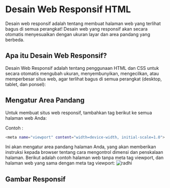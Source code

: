 # Desain Web Responsif HTML
Desain web responsif adalah tentang membuat halaman web yang terlihat bagus di semua perangkat!
Desain web yang responsif akan secara otomatis menyesuaikan dengan ukuran layar dan area pandang yang berbeda.
## Apa itu Desain Web Responsif?
Desain Web Responsif adalah tentang penggunaan HTML dan CSS untuk secara otomatis mengubah ukuran, menyembunyikan, mengecilkan, atau memperbesar situs web, agar terlihat bagus di semua perangkat (desktop, tablet, dan ponsel):
## Mengatur Area Pandang
Untuk membuat situs web responsif, tambahkan tag <meta> berikut ke semua halaman web Anda:

Contoh :
```sh
<meta name="viewport" content="width=device-width, initial-scale=1.0">
```
Ini akan mengatur area pandang halaman Anda, yang akan memberikan instruksi kepada browser tentang cara mengontrol dimensi dan penskalaan halaman.
Berikut adalah contoh halaman web tanpa meta tag viewport, dan halaman web yang sama dengan meta tag viewport:
![radhi](https://github.com/uin-unit/docs-html/blob/main/images/image%20responsif.png)

## Gambar Responsif
